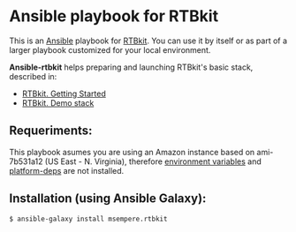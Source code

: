 # Ansible playbook for RTBkit
This is an [Ansible](http://www.ansibleworks.com/) playbook for [RTBkit](http://rtbkit.org/site/). You can use it by itself or as part of a larger playbook customized for your local environment.

**Ansible-rtbkit** helps preparing and launching RTBkit's basic stack, described in:

- [RTBkit. Getting Started](https://github.com/rtbkit/rtbkit/wiki/Getting%20Started)
- [RTBkit. Demo stack](https://github.com/rtbkit/rtbkit/wiki/Demo-Stack)

## Requeriments:
This playbook asumes you are using an Amazon instance based on ami-7b531a12 (US East - N. Virginia), therefore [environment variables](https://github.com/rtbkit/rtbkit/wiki/Getting%20Started#environment-variables) and [platform-deps](https://github.com/rtbkit/rtbkit/wiki/Getting%20Started#platform-deps) are not installed.

## Installation (using Ansible Galaxy):
```sh
$ ansible-galaxy install msempere.rtbkit 
```
